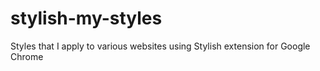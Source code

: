 stylish-my-styles
=================

Styles that I apply to various websites using Stylish extension for Google Chrome
